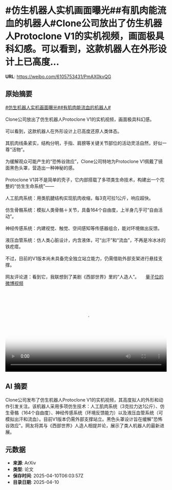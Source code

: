 # #仿生机器人实机画面曝光##有肌肉能流血的机器人#Clone公司放出了仿生机器人Protoclone V1的实机视频，画面极具科幻感。可以看到，这款机器人在外形设计上已高度...

**URL**: https://weibo.com/6105753431/PmAX0kvQG

## 原始摘要

<a href="https://m.weibo.cn/search?containerid=231522type%3D1%26t%3D10%26q%3D%23%E4%BB%BF%E7%94%9F%E6%9C%BA%E5%99%A8%E4%BA%BA%E5%AE%9E%E6%9C%BA%E7%94%BB%E9%9D%A2%E6%9B%9D%E5%85%89%23&amp;extparam=%23%E4%BB%BF%E7%94%9F%E6%9C%BA%E5%99%A8%E4%BA%BA%E5%AE%9E%E6%9C%BA%E7%94%BB%E9%9D%A2%E6%9B%9D%E5%85%89%23" data-hide=""><span class="surl-text">#仿生机器人实机画面曝光#</span></a><a href="https://m.weibo.cn/search?containerid=231522type%3D1%26t%3D10%26q%3D%23%E6%9C%89%E8%82%8C%E8%82%89%E8%83%BD%E6%B5%81%E8%A1%80%E7%9A%84%E6%9C%BA%E5%99%A8%E4%BA%BA%23&amp;extparam=%23%E6%9C%89%E8%82%8C%E8%82%89%E8%83%BD%E6%B5%81%E8%A1%80%E7%9A%84%E6%9C%BA%E5%99%A8%E4%BA%BA%23" data-hide=""><span class="surl-text">#有肌肉能流血的机器人#</span></a><br><br>Clone公司放出了仿生机器人Protoclone V1的实机视频，画面极具科幻感。<br><br>可以看到，这款机器人在外形设计上已高度还原人类体态。<br><br>其肌肉线条紧实，结构分明，手指、肩膀等关键关节部位的活动灵活自然，好似一尊“活物”。<br><br>为缓解观众可能产生的“恐怖谷效应”，Clone公司特地为Protoclone V1佩戴了镜面黑色头罩，营造出一种神秘的感。<br><br>Protoclone V1并不是简单的壳子，它内部搭载了多项类生命技术，构建出一个完整的“仿生生命系统”——<br><br>人工肌肉系统：用类肌腱结构实现肌肉收缩，每3克可拉1公斤，响应超快。<br><br>仿生骨骼系统：模拟人类骨骼＋关节，具备164个自由度，上半身几乎可“自由活动”。<br><br>神经传感系统：内建视觉、触觉、空间感知等传感器组合，能对环境做出反馈。<br><br>液压血管系统：仿人类心脏设计，内含液体，可“出汗”和“流血”，不再是冷冰冰的铁疙瘩。<br><br>不过，目前的V1版本尚未具备完全独立站立能力，仍需借助外部支架进行悬挂支撑。<br><br>网友评论道：看到它，我联想到了美剧《西部世界》里的“人造人”。 <a href="https://video.weibo.com/show?fid=1034:5153852295413831" data-hide=""><span class="url-icon"><img style="width: 1rem;height: 1rem" src="https://h5.sinaimg.cn/upload/2015/09/25/3/timeline_card_small_video_default.png" referrerpolicy="no-referrer"></span><span class="surl-text">量子位的微博视频</span></a><br clear="both"><div style="clear: both"></div><video controls="controls" poster="https://tvax2.sinaimg.cn/orj480/006Fd7o3ly1i0bkvwwcf4j30k00zk755.jpg" style="width: 100%"><source src="https://f.video.weibocdn.com/o0/3MRYq0EKlx08nmkTJ47601041200nrlA0E010.mp4?label=mp4_720p&amp;template=720x1280.24.0&amp;ori=0&amp;ps=1CwnkDw1GXwCQx&amp;Expires=1744268623&amp;ssig=9wREkbgq6L&amp;KID=unistore,video"><source src="https://f.video.weibocdn.com/o0/WxLPVfMplx08nmkT1B4c01041200e7xV0E010.mp4?label=mp4_hd&amp;template=540x960.24.0&amp;ori=0&amp;ps=1CwnkDw1GXwCQx&amp;Expires=1744268623&amp;ssig=LhlDKvlEZf&amp;KID=unistore,video"><source src="https://f.video.weibocdn.com/o0/t1xq36rmlx08nmkRXJUI010412007R370E010.mp4?label=mp4_ld&amp;template=360x640.24.0&amp;ori=0&amp;ps=1CwnkDw1GXwCQx&amp;Expires=1744268623&amp;ssig=9UEufZup20&amp;KID=unistore,video"><p>视频无法显示，请前往<a href="https://video.weibo.com/show?fid=1034%3A5153852295413831" target="_blank" rel="noopener noreferrer">微博视频</a>观看。</p></video>

## AI 摘要

Clone公司发布了仿生机器人Protoclone V1的实机视频，其高度拟人的外形和动作引发关注。该机器人采用多项仿生技术：人工肌肉系统（3克拉力达1公斤）、仿生骨骼（164个自由度）、神经传感系统（环境反馈能力）以及液压血管系统（可模拟出汗和流血）。目前V1版本仍需外部支撑站立。黑色头罩设计旨在缓解"恐怖谷效应"。网友将其与《西部世界》人造人相提并论，展示了类人机器人的最新进展。

## 元数据

- **来源**: ArXiv
- **类型**: 论文
- **保存时间**: 2025-04-10T06:03:57Z
- **目录日期**: 2025-04-10
